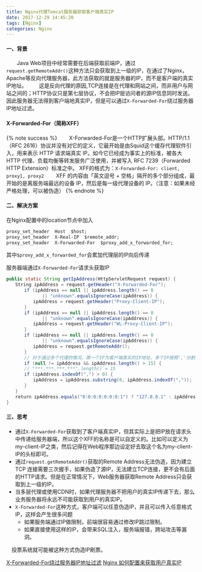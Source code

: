```yaml
---
title: Nginx代理Tomcat服务器获取客户端真实IP
date: 2017-12-29 14:45:20
tags: [Nginx]
categories: Nginx
---
```

#### 一、背景
　　Java Web项目中经常需要在后端获取前端IP，通过`request.getRemoteAddr()`这种方法只会获取到上一级的IP，在通过了Nginx，Apache等反向代理服务器，此方法获取的就是服务器的IP，而不是客户端的真实IP地址。
　　这是反向代理的原因,TCP连接是在代理和网站之间，而非用户与网站之间的；HTTP协议只是第七层协议，不会把IP层访问者的源IP信息同时发送。因此服务器无法得到客户端地真实IP，但是可以通过`X-Forwarded-For`绕过服务器IP地址过滤。
<!--more-->
#### X-Forwarded-For（简称XFF）
{% note success %}
　　X-Forwarded-For是一个HTTP扩展头部。HTTP/1.1（RFC 2616）协议并没有对它的定义，它最开始是由Squid这个缓存代理软件引入，用来表示 HTTP 请求端真实 IP。如今它已经成为事实上的标准，被各大 HTTP 代理、负载均衡等转发服务广泛使用，并被写入 RFC 7239（Forwarded HTTP Extension）标准之中。
XFF的格式为：`X-Forwarded-For: client, proxy1, proxy2`
　　XFF 的内容由「英文逗号 + 空格」隔开的多个部分组成，最开始的是离服务端最远的设备 IP，然后是每一级代理设备的 IP。（注意：如果未经严格处理，可以被伪造）
{% endnote %}

#### 二、解决方案
在Nginx配置中的location节点中加入
```xml
proxy_set_header  Host  $host;
proxy_set_header  X-Real-IP  $remote_addr;
proxy_set_header  X-Forwarded-For  $proxy_add_x_forwarded_for;
```
其中`$proxy_add_x_forwarded_for`会累加代理层的IP向后传递

服务器端通过`X-Forwarded-For`请求头获取IP
```java
public static String getIpAddress(HttpServletRequest request) {
　　String ipAddress = request.getHeader("X-Forwarded-For");
　　　　if (ipAddress == null || ipAddress.length() == 0 
　　　　　　　　|| "unknown".equalsIgnoreCase(ipAddress)) {
　　　　　　ipAddress = request.getHeader("Proxy-Client-IP");
　　　　}
　　　　if (ipAddress == null || ipAddress.length() == 0 
　　　　　　　　|| "unknown".equalsIgnoreCase(ipAddress)) {
　　　　　　ipAddress = request.getHeader("WL-Proxy-Client-IP");
　　　　}
　　　　if (ipAddress == null || ipAddress.length() == 0 
　　　　　　　　|| "unknown".equalsIgnoreCase(ipAddress)) {
　　　　　　ipAddress = request.getRemoteAddr();
　　　　}
　　　　// 对于通过多个代理的情况，第一个IP为客户端真实的IP地址，多个IP按照','分割
　　　　if (null != ipAddress && ipAddress.length() > 15) {
　　　　// "***.***.***.***".length() = 15
　　　　if (ipAddress.indexOf(",") > 0) {
　　　　　　ipAddress = ipAddress.substring(0, ipAddress.indexOf(","));
　　　　}
　　}
　　return ipAddress.equals("0:0:0:0:0:0:0:1") ? "127.0.0.1" : ipAddress;
}
```
#### 三、思考
* 通过`X-Forwarded-For`获取到了客户端真实IP，但其实际上是把IP放在请求头中传递给服务器端，所以这个XFF的名称是可以自定义的。比如可以定义为my-client-IP之类，然后记得在Web程序那边设定好去取这个名为my-client-IP的头标即可。
* 通过`request.getRemoteAddr()`获取的Remote Address无法伪造，因为建立 TCP 连接需要三次握手，如果伪造了源IP，无法建立TCP连接，更不会有后面的HTTP请求。但是在正常情况下，Web服务器获取Remote Address只会获取到上一级的IP。
* 当多层代理或使用CDN时，如果代理服务器不把用户的真实IP传递下去，那么业务服务器将永远不可能获取到用户的真实IP。
* `X-Forwarded-For`这种方式，客户端可以任意伪造IP，并且可以传入任意格式IP，这样会产生很多问题
    - 如果服务端通过IP做限制，前端很容易通过修改IP跳过限制。 
    - 如果直接使用这样的IP，会带来SQL注入，服务端报错，跨站攻击等漏洞。

　投票系统就可能被这种方式伪造IP刷票。

[X-Forwarded-For绕过服务器IP地址过滤](http://blog.csdn.net/caiqiiqi/article/details/72852083)
[Nginx 如何配置来获取用户真实IP](http://blog.csdn.net/bigtree_3721/article/details/72820081)


